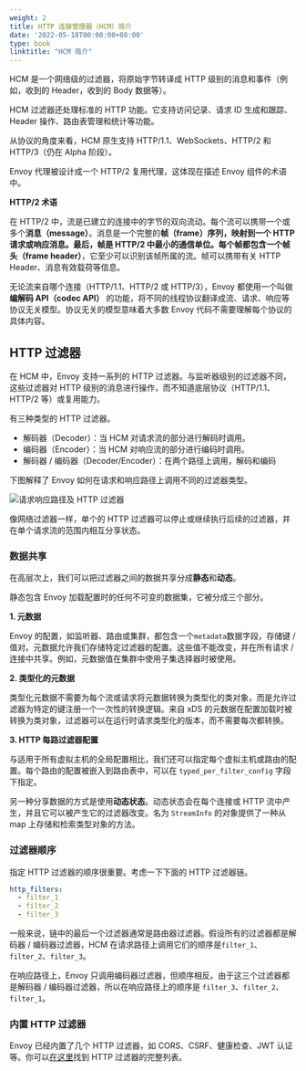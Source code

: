 ```yaml
---
weight: 2
title: HTTP 连接管理器（HCM）简介
date: '2022-05-18T00:00:00+08:00'
type: book
linktitle: "HCM 简介"
---
```


HCM 是一个网络级的过滤器，将原始字节转译成 HTTP 级别的消息和事件（例如，收到的 Header，收到的 Body 数据等）。

HCM 过滤器还处理标准的 HTTP 功能。它支持访问记录、请求 ID 生成和跟踪、Header 操作、路由表管理和统计等功能。

从协议的角度来看，HCM 原生支持 HTTP/1.1、WebSockets、HTTP/2 和 HTTP/3（仍在 Alpha 阶段）。

Envoy 代理被设计成一个 HTTP/2 复用代理，这体现在描述 Envoy 组件的术语中。

**HTTP/2 术语**

在 HTTP/2 中，流是已建立的连接中的字节的双向流动。每个流可以携带一个或多个**消息（message）**。消息是一个完整的**帧（frame）**序列，映射到一个 HTTP 请求或响应消息。最后，帧是 HTTP/2 中最小的通信单位。每个帧都包含一个**帧头（frame header）**，它至少可以识别该帧所属的流。帧可以携带有关 HTTP Header、消息有效载荷等信息。

无论流来自哪个连接（HTTP/1.1、HTTP/2 或 HTTP/3），Envoy 都使用一个叫做 **编解码 API（codec API）** 的功能，将不同的线程协议翻译成流、请求、响应等协议无关模型。协议无关的模型意味着大多数 Envoy 代码不需要理解每个协议的具体内容。

## HTTP 过滤器

在 HCM 中，Envoy 支持一系列的 HTTP 过滤器。与监听器级别的过滤器不同，这些过滤器对 HTTP 级别的消息进行操作，而不知道底层协议（HTTP/1.1、HTTP/2 等）或复用能力。

有三种类型的 HTTP 过滤器。

- 解码器（Decoder）：当 HCM 对请求流的部分进行解码时调用。
- 编码器（Encoder）：当 HCM 对响应流的部分进行编码时调用。
- 解码器 / 编码器（Decoder/Encoder）：在两个路径上调用，解码和编码

下图解释了 Envoy 如何在请求和响应路径上调用不同的过滤器类型。

![请求响应路径及 HTTP 过滤器](../../images/008i3skNly1gz9kop73v4j31kd0u0djh.jpg "请求响应路径及 HTTP 过滤器")

像网络过滤器一样，单个的 HTTP 过滤器可以停止或继续执行后续的过滤器，并在单个请求流的范围内相互分享状态。

### 数据共享

在高层次上，我们可以把过滤器之间的数据共享分成**静态**和**动态**。

静态包含 Envoy 加载配置时的任何不可变的数据集，它被分成三个部分。

**1. 元数据**

Envoy 的配置，如监听器、路由或集群，都包含一个`metadata`数据字段，存储键 / 值对。元数据允许我们存储特定过滤器的配置。这些值不能改变，并在所有请求 / 连接中共享。例如，元数据值在集群中使用子集选择器时被使用。

**2. 类型化的元数据**

类型化元数据不需要为每个流或请求将元数据转换为类型化的类对象，而是允许过滤器为特定的键注册一个一次性的转换逻辑。来自 xDS 的元数据在配置加载时被转换为类对象，过滤器可以在运行时请求类型化的版本，而不需要每次都转换。

**3. HTTP 每路过滤器配置** 

与适用于所有虚拟主机的全局配置相比，我们还可以指定每个虚拟主机或路由的配置。每个路由的配置被嵌入到路由表中，可以在 `typed_per_filter_config` 字段下指定。

另一种分享数据的方式是使用**动态状态**。动态状态会在每个连接或 HTTP 流中产生，并且它可以被产生它的过滤器改变。名为 `StreamInfo` 的对象提供了一种从 map 上存储和检索类型对象的方法。

### 过滤器顺序

指定 HTTP 过滤器的顺序很重要。考虑一下下面的 HTTP 过滤器链。

```yaml
http_filters:
  - filter_1
  - filter_2
  - filter_3
```

一般来说，链中的最后一个过滤器通常是路由器过滤器。假设所有的过滤器都是解码器 / 编码器过滤器，HCM 在请求路径上调用它们的顺序是`filter_1`、`filter_2`、`filter_3`。

在响应路径上，Envoy 只调用编码器过滤器，但顺序相反。由于这三个过滤器都是解码器 / 编码器过滤器，所以在响应路径上的顺序是 `filter_3`、`filter_2`、`filter_1`。

### 内置 HTTP 过滤器

Envoy 已经内置了几个 HTTP 过滤器，如 CORS、CSRF、健康检查、JWT 认证等。你可以[在这里](https://www.envoyproxy.io/docs/envoy/latest/configuration/http/http_filters/http_filters#config-http-filters)找到 HTTP 过滤器的完整列表。